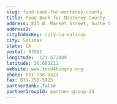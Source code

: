 ```yaml
---
slug: food-bank-for-monterey-county
title: Food Bank for Monterey County
address: 815 W. Market Street, Suite 5
address2: 
cityIndexKey: city-ca-salinas
city: Salinas
state: CA
postal: 93901
longitude: -121.672489
latitude: 36.683211
website: www.food4hungry.org
phone: 831-758-1523
fax: 831-758-5925
partnerBank: false
partnerGroupId: partner-group-24
---
```

